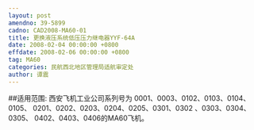 ```yaml
---
layout: post
amendno: 39-5899
cadno: CAD2008-MA60-01
title: 更换液压系统低压压力继电器YYF-64A
date: 2008-02-04 00:00:00 +0800
effdate: 2008-02-06 00:00:00 +0800
tag: MA60
categories: 民航西北地区管理局适航审定处
author: 谭震
---
```


##适用范围:
西安飞机工业公司系列号为 0001、0003、0102、0103、0104、0105、 0201、0202、0203、0204、0205、0301、0302 、0303、0304、0305、 0402、0403、0406的MA60飞机。

